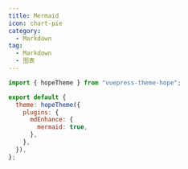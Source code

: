 ```yaml
---
title: Mermaid
icon: chart-pie
category:
  - Markdown
tag:
  - Markdown
  - 图表
---
```


<!-- @include: @md-enhance/zh/guide/chart/mermaid.md#before -->

```js {7} title=".vuepress/config.js"
import { hopeTheme } from "vuepress-theme-hope";

export default {
  theme: hopeTheme({
    plugins: {
      mdEnhance: {
        mermaid: true,
      },
    },
  }),
};
```

<!-- @include: @md-enhance/zh/guide/chart/mermaid.md#after -->
